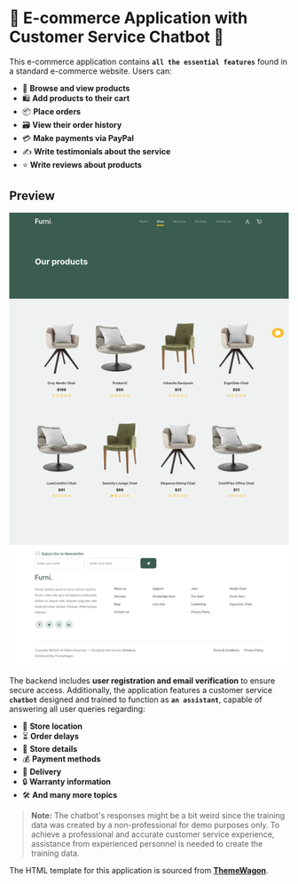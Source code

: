 # 🌟 E-commerce Application with Customer Service Chatbot 🌟

This e-commerce application contains **`all the essential features`** found in a standard e-commerce website. Users can:

- 🛒 **Browse and view products**
- 🛍️ **Add products to their cart**
- 📦 **Place orders**
- 🗃️ **View their order history**
- 💳 **Make payments via PayPal**
- ✍️ **Write testimonials about the service**
- ⭐ **Write reviews about products**

## Preview
![Shop](./images/shop.png)

The backend includes **user registration and email verification** to ensure secure access. Additionally, the application features a customer service **`chatbot`** designed and trained to function as **`an assistant`**, capable of answering all user queries regarding:

- 📍 **Store location**
- ⏳ **Order delays**
- 🏬 **Store details**
- 💰 **Payment methods**
- 🚚 **Delivery**
- 🔒 **Warranty information**
- 🛠️ **And many more topics**

> **Note:** The chatbot's responses might be a bit weird since the training data was created by a non-professional for demo purposes only. To achieve a professional and accurate customer service experience, assistance from experienced personnel is needed to create the training data.

The HTML template for this application is sourced from **[ThemeWagon](https://themewagon.com/themes/furni-online-store/)**.

